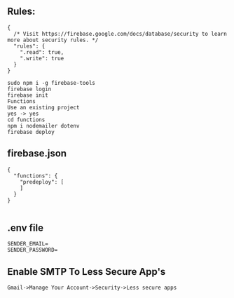 ## Rules:

```
{
  /* Visit https://firebase.google.com/docs/database/security to learn more about security rules. */
  "rules": {
    ".read": true,
    ".write": true
  }
}
```

```
sudo npm i -g firebase-tools
firebase login
firebase init
Functions
Use an existing project
yes -> yes
cd functions
npm i nodemailer dotenv
firebase deploy
```

## firebase.json

```
{
  "functions": {
    "predeploy": [
    ]
  }
}


```
## .env file

```
SENDER_EMAIL=
SENDER_PASSWORD=
```

## Enable SMTP To Less Secure App's

```
Gmail->Manage Your Account->Security->Less secure apps
```
